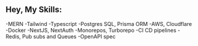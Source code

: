 ## Hey, My Skills:

-MERN
-Tailwind
-Typescript
-Postgres SQL, Prisma ORM
-AWS, Cloudflare
-Docker
-NextJS, NextAuth
-Monorepos, Turborepo
-CI CD pipelines
-Redis, Pub subs and Queues
-OpenAPI spec
